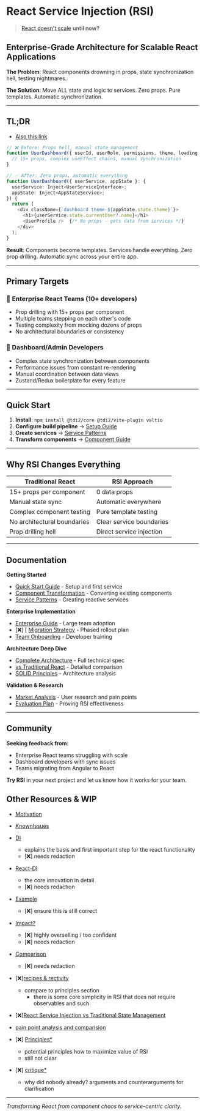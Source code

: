 # React Service Injection (RSI)

> [React doesn't scale](https://verved.ai/blog/react-doesn-t-scale) **until now?**

## Enterprise-Grade Architecture for Scalable React Applications

**The Problem**: React components drowning in props, state synchronization hell, testing nightmares.

**The Solution**: Move ALL state and logic to services. Zero props. Pure templates. Automatic synchronization.

---

## TL;DR

- [Also this link](./monorepo/docs/Teaser.md)

```typescript
// ❌ Before: Props hell, manual state management
function UserDashboard({ userId, userRole, permissions, theme, loading, onUpdate, ... }) {
  // 15+ props, complex useEffect chains, manual synchronization
}

// ✅ After: Zero props, automatic everything
function UserDashboard({ userService, appState }: {
  userService: Inject<UserServiceInterface>;
  appState: Inject<AppStateService>;
}) {
  return (
    <div className={`dashboard theme-${appState.state.theme}`}>
      <h1>{userService.state.currentUser?.name}</h1>
      <UserProfile />  {/* No props - gets data from services */}
    </div>
  );
}
```

**Result**: Components become templates. Services handle everything. Zero prop drilling. Automatic sync across your entire app.

---

## Primary Targets

### 🏢 Enterprise React Teams (10+ developers)

- Prop drilling with 15+ props per component
- Multiple teams stepping on each other's code
- Testing complexity from mocking dozens of props
- No architectural boundaries or consistency

### 🎯 Dashboard/Admin Developers

- Complex state synchronization between components
- Performance issues from constant re-rendering
- Manual coordination between data views
- Zustand/Redux boilerplate for every feature

---

## Quick Start

1. **Install**: `npm install @tdi2/core @tdi2/vite-plugin valtio`
2. **Configure build pipeline** → [Setup Guide](./docs/Quick-Start.md)
3. **Create services** → [Service Patterns](./docs/Service-Patterns.md)
4. **Transform components** → [Component Guide](./docs/Component-Guide.md)

---

## Why RSI Changes Everything

| Traditional React           | RSI Approach             |
| --------------------------- | ------------------------ |
| 15+ props per component     | 0 data props             |
| Manual state sync           | Automatic everywhere     |
| Complex component testing   | Pure template testing    |
| No architectural boundaries | Clear service boundaries |
| Prop drilling hell          | Direct service injection |

---

## Documentation

**Getting Started**

- [Quick Start Guide](./docs/Quick-Start.md) - Setup and first service
- [Component Transformation](./docs/Component-Guide.md) - Converting existing components
- [Service Patterns](./docs/Service-Patterns.md) - Creating reactive services

**Enterprise Implementation**

- [Enterprise Guide](./docs/Enterprise-Implementation.md) - Large team adoption
- [❌] [ [Migration Strategy](./docs/Migration-Strategy.md) - Phased rollout plan
- [Team Onboarding](./docs/Team-Onboarding.md) - Developer training

**Architecture Deep Dive**

- [Complete Architecture](./docs/React-Whitepaper.md) - Full technical spec
- [vs Traditional React](./docs/RSI-vs-Traditional.md) - Detailed comparison
- [SOLID Principles](./monorepo/docs/RSI-Clean-Architecture-SOLID-Principles-Analysis.md) - Architecture analysis

**Validation & Research**

- [Market Analysis](./monorepo/docs/Market-Analysis.md) - User research and pain points
- [Evaluation Plan](./monorepo/docs/EvaluationPlan.md) - Proving RSI effectiveness

---

## Community

**Seeking feedback from:**

- Enterprise React teams struggling with scale
- Dashboard developers with sync issues
- Teams migrating from Angular to React

**Try RSI** in your next project and let us know how it works for your team.

## Other Resources & WIP

- [Motivation](./monorepo/docs/Impuls.md)

- [KnownIssues](./monorepo/docs/KnownIssues.md)

- [DI](./monorepo/docs/Whitepaper.md)
  - explains the basis and first important step for the react functionality
  - [❌] needs redaction
- [React-DI](./monorepo/docs/React-Whitepaper.md)
  - the core innovation in detail
  - [❌] needs redaction

- [Example](./monorepo/docs/React-Example.md)
  - [❌] ensure this is still correct

- [Impact?](./monorepo/docs/Impact.md)
  - [❌] highly overselling / too confident
  - [❌] needs redaction

- [Comparison](./monorepo/docs/React%20Service%20Injection%20vs%20Traditional%20State%20Management.md)
  - [❌] needs redaction

- [❌][recipes & rectivity](./monorepo/docs/Recipes-and-Reactive-Services.md)
  - compare to principles section
    - there is some core simplicity in RSI that does not require observables and such

- [❌][React Service Injection vs Traditional State Management](./monorepo/docs/React%20Service%20Injection%20vs%20Traditional%20State%20Management.md)

- [pain point analysis and comparision](./docs/pain-points/README.md)

- [❌] [Principles\*](./docs/principles/*)
  - potential principles how to maximize value of RSI
  - still not clear

- [❌] [critique\*](./docs/critique/*)
  - why did nobody already? arguments and counterarguments for clarification

---

_Transforming React from component chaos to service-centric clarity._
